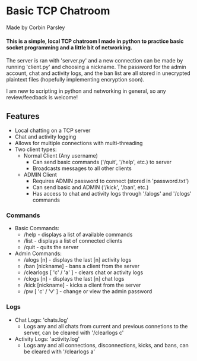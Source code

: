 # Basic TCP Chatroom #
Made by Corbin Parsley

#### This is a simple, local TCP chatroom I made in python to practice basic socket programming and a little bit of networking. ####

The server is ran with 'server.py' and a new connection can be made by running 'client.py' and choosing a nickname.
The password for the admin account, chat and activity logs, and the ban list are all stored in unecrypted plaintext files (hopefully implementing encryption soon).

I am new to scripting in python and networking in general, so any review/feedback is welcome!

## Features ##
- Local chatting on a TCP server
- Chat and activity logging
- Allows for multiple connections with multi-threading
- Two client types:
  * Normal Client (Any username)
    - Can send basic commands ('/quit', '/help', etc.) to server
    - Broadcasts messages to all other clients
  * ADMIN Client
    - Requires ADMIN password to connect (stored in 'password.txt')
    - Can send basic and ADMIN ('/kick', '/ban', etc.)
    - Has access to chat and activity logs through '/alogs' and '/clogs' commands
### Commands ### 
  - Basic Commands:
    * /help - displays a list of available commands
    * /list - displays a list of connected clients
    * /quit - quits the server
  - Admin Commands:
    * /alogs [n]                - displays the last [n] activity logs
    * /ban [nickname]           - bans a client from the server
    * /clearlogs [ 'c' / 'a' ]  - clears chat or activity logs
    * /clogs [n]                - displays the last [n] chat logs
    * /kick [nickname]          - kicks a client from the server
    * /pw [ 'c' / 'v' ]         - change or view the admin password
 ### Logs ###
  - Chat Logs: 'chats.log'
    * Logs any and all chats from current and previous connetions to the server, can be cleared with '/clearlogs c'
  - Activity Logs: 'activity.log'
    * Logs any and all connections, disconnections, kicks, and bans, can be cleared with '/clearlogs a'
